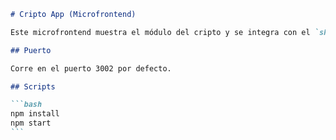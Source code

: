````md
# Cripto App (Microfrontend)

Este microfrontend muestra el módulo del cripto y se integra con el `shell` a través de Module Federation.

## Puerto

Corre en el puerto 3002 por defecto.

## Scripts

```bash
npm install
npm start
```
````
